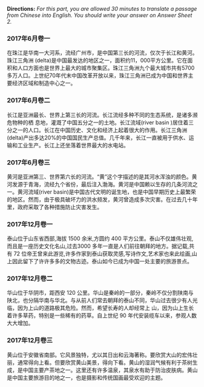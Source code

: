 **Directions:** *For this part, you are allowed 30 minutes to translate a passage from Chinese into* *English. You should write your answer on Answer Sheet 2.*

### 2017年6月卷一

在珠江是华南一大河系，流经广州市，是中国第三长的河流，仅次于长江和黄河。珠江三角洲 (delta)是中国最发达的地区之一，面积约11，000平方公里。它在面积和人口方面也是世界上最大的城市聚集区。珠江三角洲九个最大城市共有5700多万人口。上世纪70年代末中国改革开放以来，珠江三角洲已成为中国和世界主要经济区域和制造中心之一。



### 2017年6月卷二

长江是亚洲最长、世界上第三长的河流。长江流经多种不同的生态系统，是诸多濒危物种的栖 息地，灌溉了中国五分之一的土地。长江流域(river basin )居住着三分之一的人口。长江在中国历史、文化和经济上起着很大的作用。长江三角洲(delta)产出多达20%的中国国民生产总值。几千年来，长江一直被用于供水、运输和工业生产。长江上还坐落着世界最大的水电站。



### 2017年6月卷三

黄河是亚洲第三、世界第六长的河流。“黄”这个字描述的是其河水浑浊的颜色。黄河发源于青海，流经九个省份，最后注入渤海。黄河是中国赖以生存的几条河流之一。黄河流域(river basin)是中国古代文明的诞生地，也是中国早期历史上最繁荣的地区。然而，由于极具破坏力的洪水频发，黄河曾造成多次灾害。在过去几十年里，政府采取了各种措施防止灾害发生。



### 2017年12月卷一

泰山位于山东省西部,海拔 1500 余米,方圆约 400 平方公里。泰山不仅雄伟壮观,而且是一座历史文化名山,过去3000 多年一直是人们前往朝拜的地方。据记载,共有 72 位帝王曾来此游览,许多作家到泰山获取灵感,写诗作文,艺术家也来此绘画,山上因此留下了许许多多的文物古迹。泰山如今已成为中国一处主要的旅游景点。



### 2017年12月卷二

华山位于华阴市，距西安 120 公里。华山是秦岭的一部分，秦岭不仅分割陕南与陕北，也分隔华南与华北。与从前人们常去朝拜的泰山不同，华山过去很少有人光临，因为上山的道路极其危险。然而，希望长寿的人却经常上  山，因为山上生长着许多草药，特别是一些稀有的药草。自上世纪 90 年代安装缆车以来，参观人数大大增加。



### 2017年12月卷三

黄山位于安徽省南部。它风景独特，尤以其日出和云海著称。要欣赏大山的宏伟壮丽，通常得向上看。但要欣赏黄山美景，得向下看。黄山的湿润气候有利于茶树生成，是中国主要产茶地之一。这里还有许多温泉，其泉水有助于防治皮肤病。黄山是中国主要旅游目的地之一，也是摄影和传统国画最受欢迎的主题。

